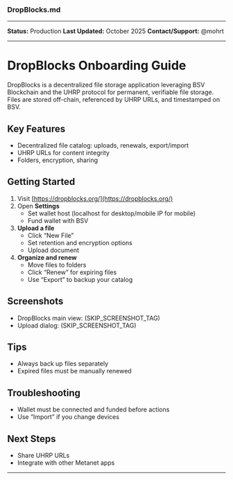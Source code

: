 ### DropBlocks.md

***
**Status:** Production
**Last Updated:** October 2025
**Contact/Support:** @mohrt

***
# DropBlocks Onboarding Guide

DropBlocks is a decentralized file storage application leveraging BSV Blockchain and the UHRP protocol for permanent, verifiable file storage.
Files are stored off-chain, referenced by UHRP URLs, and timestamped on BSV.

## Key Features
- Decentralized file catalog: uploads, renewals, export/import
- UHRP URLs for content integrity
- Folders, encryption, sharing

## Getting Started

1. Visit [https://dropblocks.org/](https://dropblocks.org/)
2. Open **Settings**
   - Set wallet host (localhost for desktop/mobile IP for mobile)
   - Fund wallet with BSV
3. **Upload a file**
   - Click “New File”
   - Set retention and encryption options
   - Upload document
4. **Organize and renew**
   - Move files to folders
   - Click “Renew” for expiring files
   - Use “Export” to backup your catalog

## Screenshots
- DropBlocks main view: (SKIP_SCREENSHOT_TAG)
- Upload dialog: (SKIP_SCREENSHOT_TAG)

## Tips
- Always back up files separately
- Expired files must be manually renewed

## Troubleshooting
- Wallet must be connected and funded before actions
- Use “Import” if you change devices

## Next Steps
- Share UHRP URLs
- Integrate with other Metanet apps

***
